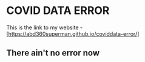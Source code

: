# COVID DATA ERROR

This is the link to my website - [https://abd360superman.github.io/coviddata-error/]

## There ain't no error now
